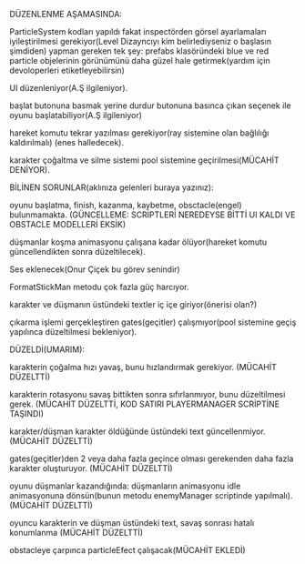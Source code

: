 DÜZENLENME AŞAMASINDA:

ParticleSystem kodları yapıldı fakat inspectörden görsel ayarlamaları iyileştirilmesi gerekiyor(Level Dizayncıyı kim belirlediyseniz o başlasın şimdiden)
yapman gereken tek şey: prefabs klasöründeki blue ve red particle objelerinin görünümünü daha güzel hale getirmek(yardım için devoloperleri etiketleyebilirsin)

UI düzenleniyor(A.Ş ilgileniyor).

başlat butonuna basmak yerine durdur butonuna basınca çıkan seçenek ile oyunu başlatabiliyor(A.Ş ilgileniyor)

hareket komutu tekrar yazılması gerekiyor(ray sistemine olan bağlılığı kaldırılmalı) (enes halledecek).

karakter çoğaltma ve silme sistemi pool sistemine geçirilmesi(MÜCAHİT DENİYOR).



BİLİNEN SORUNLAR(aklınıza gelenleri buraya yazınız):

oyunu başlatma, finish, kazanma, kaybetme, obsctacle(engel) bulunmamakta. (GÜNCELLEME: SCRİPTLERİ NEREDEYSE BİTTİ UI KALDI VE OBSTACLE MODELLERİ EKSİK)

düşmanlar koşma animasyonu çalışana kadar ölüyor(hareket komutu güncellendikten sonra düzeltilecek).

Ses eklenecek(Onur Çiçek bu görev senindir)

FormatStickMan metodu çok fazla güç harcıyor.

karakter ve düşmanın üstündeki textler iç içe giriyor(önerisi olan?)

çıkarma işlemi gerçekleştiren gates(geçitler) çalışmıyor(pool sistemine geçiş yapılınca düzeltilmesi bekleniyor).



DÜZELDİ(UMARIM):

karakterin çoğalma hızı yavaş, bunu hızlandırmak gerekiyor. (MÜCAHİT DÜZELTTİ)

karakterin rotasyonu savaş bittikten sonra sıfırlanmıyor, bunu düzeltilmesi gerek.    (MÜCAHİT DÜZELTTİ, KOD SATIRI PLAYERMANAGER SCRİPTİNE TAŞINDI)

karakter/düşman karakter öldüğünde üstündeki text güncellenmiyor. (MÜCAHİT DÜZELTTİ)

gates(geçitler)den 2 veya daha fazla geçince olması gerekenden daha fazla karakter oluşturuyor. (MÜCAHİT DÜZELTTİ)

oyunu düşmanlar kazandığında:
düşmanların animasyonu idle animasyonuna dönsün(bunun metodu enemyManager scriptinde yapılmalı). (MÜCAHİT DÜZELTTİ)

oyuncu karakterin ve düşman üstündeki text, savaş sonrası hatalı konumlanma (MÜCAHİT DÜZELTTİ)

obstacleye çarpınca particleEfect çalışacak(MÜCAHİT EKLEDİ)



